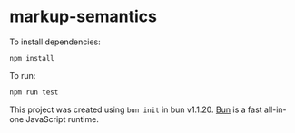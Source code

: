 # markup-semantics

To install dependencies:

```bash
npm install
```

To run:

```bash
npm run test
```

This project was created using `bun init` in bun v1.1.20. [Bun](https://bun.sh) is a fast all-in-one JavaScript runtime.
